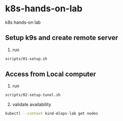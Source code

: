 # k8s-hands-on-lab

k8s hands-on lab

## Setup k9s and create remote server

1. run

```bash
scripts/01-setup.sh
```

## Access from Local computer

1. run

```bash
scripts/02-setup-tunel.sh
```

2. validate availability

```bash
kubectl --context kind-mlops-lab get nodes
```
